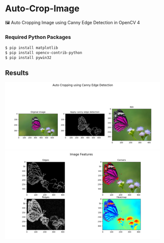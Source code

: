 # Auto-Crop-Image
🖼 Auto Cropping Image using Canny Edge Detection in OpenCV 4

### Required Python Packages
```
$ pip install matplotlib
$ pip install opencv-contrib-python
$ pip install pywin32
```

## Results
![](results/result.PNG)
![](results/img-features.PNG)
